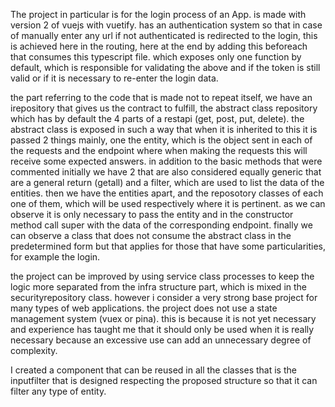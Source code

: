 
The project in particular is for the login process of an App. is made with version 2 of vuejs with vuetify. has an authentication system so that in case of manually enter any url if not authenticated is redirected to the login, this is achieved here in the routing, here at the end by adding this beforeach that consumes this typescript file. which exposes only one function by default, which is responsible for validating the above and if the token is still valid or if it is necessary to re-enter the login data.

the part referring to the code that is made not to repeat itself, we have an irepository that gives us the contract to fulfill, the abstract class repository which has by default the 4 parts of a restapi (get, post, put, delete). the abstract class is exposed in such a way that when it is inherited to this it is passed 2 things mainly, one the entity, which is the object sent in each of the requests and the endpoint where when making the requests this will receive some expected answers. in addition to the basic methods that were commented initially we have 2 that are also considered equally generic that are a general return (getall) and a filter, which are used to list the data of the entities. then we have the entities apart, and the reposotory classes of each one of them, which will be used respectively where it is pertinent. as we can observe it is only necessary to pass the entity and in the constructor method call super with the data of the corresponding endpoint. finally we can observe a class that does not consume the abstract class in the predetermined form but that applies for those that have some particularities, for example the login.

the project can be improved by using service class processes to keep the logic more separated from the infra structure part, which is mixed in the securityrepository class. however i consider a very strong base project for many types of web applications. the project does not use a state management system (vuex or pina). this is because it is not yet necessary and experience has taught me that it should only be used when it is really necessary because an excessive use can add an unnecessary degree of complexity.

I created a component that can be reused in all the classes that is the inputfilter that is designed respecting the proposed structure so that it can filter any type of entity.
